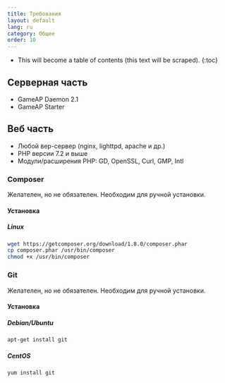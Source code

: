 ```yaml
---
title: Требования
layout: default
lang: ru
category: Общее
order: 10
---
```


* This will become a table of contents (this text will be scraped).
{:toc}

## Серверная часть

* GameAP Daemon 2.1
* GameAP Starter

## Веб часть

* Любой вер-сервер (nginx, lighttpd, apache и др.)
* PHP версии 7.2 и выше
* Модули/расширения PHP: GD, OpenSSL, Curl, GMP, Intl

### Composer

Желателен, но не обязателен. Необходим для ручной установки.

#### Установка

##### Linux
```bash
wget https://getcomposer.org/download/1.8.0/composer.phar
cp composer.phar /usr/bin/composer
chmod +x /usr/bin/composer
```

### Git

Желателен, но не обязателен. Необходим для ручной установки.

#### Установка

##### Debian/Ubuntu

```bash
apt-get install git
```

##### CentOS
```bash
yum install git
```
